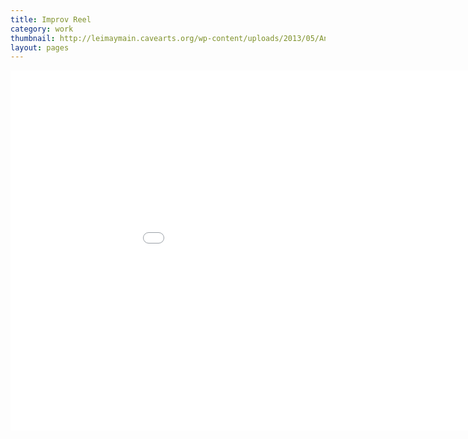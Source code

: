 ```yaml
---
title: Improv Reel
category: work
thumbnail: http://leimaymain.cavearts.org/wp-content/uploads/2013/05/Andrew-SQR.jpg
layout: pages
---
```

<div style="text-align: center;">
<iframe src="//player.vimeo.com/video/117097985" width="1024" height="576" frameborder="0" webkitallowfullscreen mozallowfullscreen allowfullscreen></iframe>
</div>
